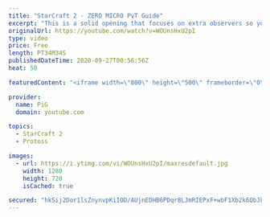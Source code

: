 ```yaml
---
title: "StarCraft 2 - ZERO MICRO PvT Guide"
excerpt: "This is a solid opening that focuses on extra observers so you have plenty of warning to stop incoming harassment, collosus to stop the stim push, and chargelots and archons to A+Move the Terran 3rd base! … OK admittedly if you mess up the attack on the 3rd base, the game goes longer and you have to"
originalUrl: https://youtube.com/watch?v=WOUnsHxU2pI
type: video
price: Free
length: PT34M34S
publishedDateTime: 2020-09-27T00:56:56Z
heat: 50

featuredContent: "<iframe width=\"800\" height=\"500\" frameborder=\"0\" src=\"https://www.youtube.com/embed/WOUnsHxU2pI\" allow=\"accelerometer; autoplay; encrypted-media; gyroscope; picture-in-picture\" allowfullscreen></iframe>"

provider:
  name: PiG
  domain: youtube.com

topics:
  - StarCraft 2
  - Protoss

images:
  - url: https://i.ytimg.com/vi/WOUnsHxU2pI/maxresdefault.jpg
    width: 1280
    height: 720
    isCached: true

secured: "hkSij2Dor1lsZnynvpKiIOD/AUjnEDHB6PDqr8LJmRIEPxF+wbF1Xb2k6QbJkjqsQKDR1sHfcGd7helYR5FlmM/m4ZZh1k6S98zL+KIN/hq4Nx0E4vghjjo4gsGJzNQQ8rf2nqHtRJ+jeHWc/Hg1xxLbIgNaevyfBGrjldWsgVYwED19yi+zt+p/a6P8Hy2L7yKETBBFKGv9q+vINPrvJyVtlt8B5RTQMgd4Pf6T2Gy2ojeWuxjzusIKxoyA3Z1q+G9TJ+rkcTR1c0TbOw3xAnHY0PJoJ08bNrUue9bRCgvArDxdYVRCj0IDwaSDIPv4LgpXnX7nakhco/59gfkVx+Z1xFiULhr6IdXL7yN65PyIgBlTkJ9JqVR3uekjOkWxXvmahG9WOqqcj5NdkzF0Aw36/CUFEN1c7PCL2RXEtug=;+dV28+xhda5J2Mfp/JwG0A=="
---
```


